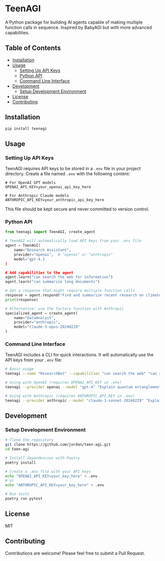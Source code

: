 # TeenAGI

A Python package for building AI agents capable of making multiple function calls in sequence. Inspired by BabyAGI but with more advanced capabilities.

## Table of Contents
- [Installation](#installation)
- [Usage](#usage)
  - [Setting Up API Keys](#setting-up-api-keys)
  - [Python API](#python-api)
  - [Command Line Interface](#command-line-interface)
- [Development](#development)
  - [Setup Development Environment](#setup-development-environment)
- [License](#license)
- [Contributing](#contributing)

## Installation

```bash
pip install teenagi
```

## Usage

### Setting Up API Keys

TeenAGI requires API keys to be stored in a `.env` file in your project directory. Create a file named `.env` with the following content:

```
# For OpenAI GPT models
OPENAI_API_KEY=your_openai_api_key_here

# For Anthropic Claude models
ANTHROPIC_API_KEY=your_anthropic_api_key_here
```

This file should be kept secure and never committed to version control.

### Python API

```python
from teenagi import TeenAGI, create_agent

# TeenAGI will automatically load API keys from your .env file
agent = TeenAGI(
    name="Research Assistant",
    provider="openai",  # "openai" or "anthropic"
    model="gpt-4.1
)

# Add capabilities to the agent
agent.learn("can search the web for information")
agent.learn("can summarize long documents")

# Get a response that might require multiple function calls
response = agent.respond("Find and summarize recent research on climate change")
print(response)

# Alternative: use the factory function with Anthropic
specialized_agent = create_agent(
    name="DataAnalyst",
    provider="anthropic",
    model="claude-3-opus-20240229"
)
```

### Command Line Interface

TeenAGI includes a CLI for quick interactions. It will automatically use the API keys from your `.env` file:

```bash
# Basic usage
teenagi --name "ResearchBot" --capabilities "can search the web" "can summarize text" "Find recent papers on quantum computing"

# Using with OpenAI (requires OPENAI_API_KEY in .env)
teenagi --provider openai --model "gpt-4" "Explain quantum entanglement"

# Using with Anthropic (requires ANTHROPIC_API_KEY in .env)
teenagi --provider anthropic --model "claude-3-sonnet-20240229" "Explain quantum entanglement"
```

## Development

### Setup Development Environment

```bash
# Clone the repository
git clone https://github.com/jordan/teen-agi.git
cd teen-agi

# Install dependencies with Poetry
poetry install

# Create a .env file with your API keys
echo "OPENAI_API_KEY=your_key_here" > .env
# or
echo "ANTHROPIC_API_KEY=your_key_here" > .env

# Run tests
poetry run pytest
```

## License

MIT

## Contributing

Contributions are welcome! Please feel free to submit a Pull Request.
